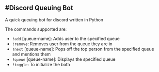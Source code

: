 #Discord Queuing Bot
---

A quick queuing bot for discord written in Python

The commands supported are:
- `!add` [queue-name]: Adds user to the specified queue
- `!remove`: Removes user from the queue they are in
- `!next` [queue-name]: Pops off the top person from the specified queue and mentions them
- `!queue` [queue-name]: Displays the specified queue
- `!toggle`: To initialize the both
